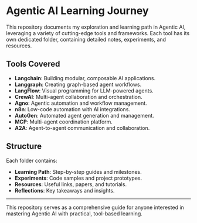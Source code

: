 # Agentic AI Learning Journey

This repository documents my exploration and learning path in Agentic AI, leveraging a variety of cutting-edge tools and frameworks. Each tool has its own dedicated folder, containing detailed notes, experiments, and resources.

## Tools Covered

- **Langchain**: Building modular, composable AI applications.
- **Langgraph**: Creating graph-based agent workflows.
- **LangFlow**: Visual programming for LLM-powered agents.
- **CrewAI**: Multi-agent collaboration and orchestration.
- **Agno**: Agentic automation and workflow management.
- **n8n**: Low-code automation with AI integrations.
- **AutoGen**: Automated agent generation and management.
- **MCP**: Multi-agent coordination platform.
- **A2A**: Agent-to-agent communication and collaboration.

## Structure

Each folder contains:
- **Learning Path**: Step-by-step guides and milestones.
- **Experiments**: Code samples and project prototypes.
- **Resources**: Useful links, papers, and tutorials.
- **Reflections**: Key takeaways and insights.

---

This repository serves as a comprehensive guide for anyone interested in mastering Agentic AI with practical, tool-based learning.
